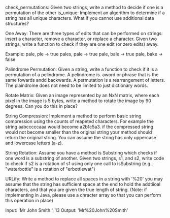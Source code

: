 check_permutations: Given two strings, write a method to decide if one is a permutation of the other
is_unique: Implement an algorithm to determine if a string has all unique characters. What if you cannot use additional data structures?

One Away: There are three types of edits that can be performed on strings: insert a character, remove a character, or replace a character. Given two strings, write a function to check if they are one edit (or zero edits) away.

Example:
pale, ple -> true
pales, pale -> true
pale, bale -> true
pale, bake -> false

Palindrome Permutation: Given a string, write a function to check if it is a permutation of a pelindrome. A pelindrome is. aword or phrase that is the same fowards andd backwards. A permutation is a rearrangement of letters. The plaindrome does not need to be limited to just dictionary words.

Rotate Matrix: Given an image represented by an NxN matrix, where each pixel in the image is 5 bytes, write a method to rotate the image by 90 degrees. Can you do this in place?

String Compression: Implement a method to perform basic string compression using the counts of reapeted characters. For example the string aabcccccaaa would become a2b1c5a3. if the compressed string would not become smaller than the original string your method should return the original string. You can assume the string has only uppercase and lowercase letters (a-z).

String Rotation: Assume you have a method is Substring which checks if one word is a substring of another. Given two strings, s1, and s2, write code to check if s2 is a rotation of s1 using only one call to isSubstring (e.g., "waterbottle" is a rotation of "erbottlewat")

URLify: Write a method to replace all spaces in a string with '%20' you may assume that the string has sufficient space at the end to hold the addtiioal characters, and that you are given the true length of string. (Note: if implementing in Java, please use a chracter array so that you can perform this operation in place)

Input: 'Mr John Smith ', 13
Output: 'Mr%20John%20Smith'